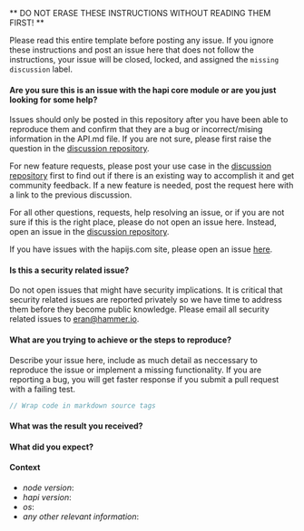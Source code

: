 ** DO NOT ERASE THESE INSTRUCTIONS WITHOUT READING THEM FIRST! **

Please read this entire template before posting any issue. If you ignore these instructions
and post an issue here that does not follow the instructions, your issue will be closed,
locked, and assigned the `missing discussion` label.

#### Are you sure this is an issue with the hapi core module or are you just looking for some help?

Issues should only be posted in this repository after you have been able to reproduce
them and confirm that they are a bug or incorrect/mising information in the API.md file. If you
are not sure, please first raise the question in the [discussion repository](https://github.com/hapijs/discuss).

For new feature requests, please post your use case in the [discussion repository](https://github.com/hapijs/discuss)
first to find out if there is an existing way to accomplish it and get community feedback. If a new
feature is needed, post the request here with a link to the previous discussion.

For all other questions, requests, help resolving an issue, or if you are not sure if this is
the right place, please do not open an issue here. Instead, open an issue in the [discussion repository](https://github.com/hapijs/discuss).

If you have issues with the hapijs.com site, please open an issue [here](https://github.com/hapijs/hapijs.com/issues).

#### Is this a security related issue?

Do not open issues that might have security implications. It is critical that security related issues
are reported privately so we have time to address them before they become public knowledge. Please
email all security related issues to eran@hammer.io.

#### What are you trying to achieve or the steps to reproduce?

Describe your issue here, include as much detail as neccessary to reproduce the issue
or implement a missing functionality. If you are reporting a bug, you will get faster response
if you submit a pull request with a failing test.

```js
// Wrap code in markdown source tags
```

#### What was the result you received?

#### What did you expect?

#### Context

* *node version*:
* *hapi version*:
* *os*:
* *any other relevant information*:
